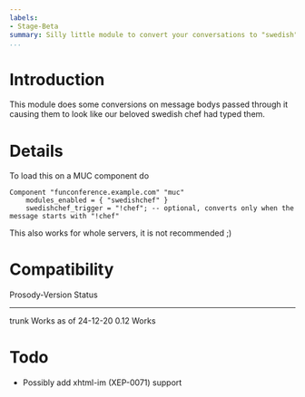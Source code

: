 ```yaml
---
labels:
- Stage-Beta
summary: Silly little module to convert your conversations to "swedish"
...
```


Introduction
============

This module does some conversions on message bodys passed through it causing them to look like our beloved swedish chef had typed them.

Details
=======

To load this on a MUC component do

    Component "funconference.example.com" "muc"
        modules_enabled = { "swedishchef" }
        swedishchef_trigger = "!chef"; -- optional, converts only when the message starts with "!chef"

This also works for whole servers, it is not recommended ;)

Compatibility
=============

Prosody-Version Status
--------------- --------------------
trunk           Works as of 24-12-20
0.12            Works

Todo
====

-   Possibly add xhtml-im (XEP-0071) support
